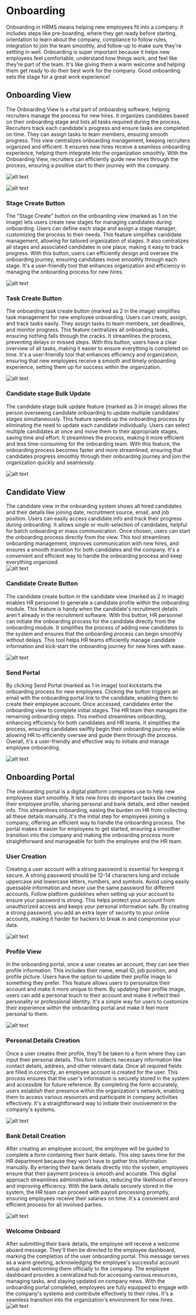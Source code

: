 # **Onboarding**

Onboarding in HRMS means helping new employees fit into a company. It includes steps like pre-boarding, where they get ready before starting, orientation to learn about the company, compliance to follow rules, integration to join the team smoothly, and follow-up to make sure they're settling in well. Onboarding is super important because it helps new employees feel comfortable, understand how things work, and feel like they're part of the team. It's like giving them a warm welcome and helping them get ready to do their best work for the company. Good onboarding sets the stage for a great work experience\!

## **Onboarding View**

The Onboarding View is a vital part of onboarding software, helping recruiters manage the process for new hires. It organizes candidates based on their onboarding stage and lists all tasks required during the process. Recruiters track each candidate's progress and ensure tasks are completed on time. They can assign tasks to team members, ensuring smooth progress. This view centralizes onboarding management, keeping recruiters organized and efficient. It ensures new hires receive a seamless onboarding experience, helping them integrate into the organization smoothly. With the Onboarding View, recruiters can efficiently guide new hires through the process, ensuring a positive start to their journey with the company.

![alt text](onboarding/image.png)

![alt text](onboarding/image-1.png)

### **Stage Create Button**

The "Stage Create" button on the onboarding view (marked as 1 on the image) lets users create new stages for managing candidates during onboarding. Users can define each stage and assign a stage manager, customizing the process to their needs. This feature simplifies candidate management, allowing for tailored organization of stages. It also centralizes all stages and associated candidates in one place, making it easy to track progress. With this button, users can efficiently design and oversee the onboarding journey, ensuring candidates move smoothly through each stage. It's a user-friendly tool that enhances organization and efficiency in managing the onboarding process for new hires.

![alt text](onboarding/image-2.png)

### **Task Create Button**

The onboarding task create button (marked as 2 in the image) simplifies task management for new employee onboarding. Users can create, assign, and track tasks easily. They assign tasks to team members, set deadlines, and monitor progress. This feature centralizes all onboarding tasks, ensuring nothing falls through the cracks. It streamlines the process, preventing delays or missed steps. With this button, users have a clear overview of all tasks, making it easier to ensure everything is completed on time. It's a user-friendly tool that enhances efficiency and organization, ensuring that new employees receive a smooth and timely onboarding experience, setting them up for success within the organization.

![alt text](onboarding/image-3.png)

### **Candidate stage Bulk Update**

The candidate stage bulk update feature (marked as 3 in image) allows the person overseeing candidate onboarding to update multiple candidates' stages simultaneously. This feature speeds up the onboarding process by eliminating the need to update each candidate individually. Users can select multiple candidates at once and move them to their appropriate stages, saving time and effort. It streamlines the process, making it more efficient and less time-consuming for the onboarding team. With this feature, the onboarding process becomes faster and more streamlined, ensuring that candidates progress smoothly through their onboarding journey and join the organization quickly and seamlessly.

![alt text](onboarding/image-4.png)

## **Candidate View**

The candidate view in the onboarding system shows all hired candidates and their details like joining date, recruitment source, email, and job position. Users can easily access candidate info and track their progress during onboarding. It allows single or multi-selection of candidates, helpful for batch onboarding or mass communication. Once chosen, users can start the onboarding process directly from the view. This tool streamlines onboarding management, improves communication with new hires, and ensures a smooth transition for both candidates and the company. It's a convenient and efficient way to handle the onboarding process and keep everything organized.  
![alt text](onboarding/image-5.png)

### **Candidate Create Button**

The candidate create button in the candidate view (marked as 2 in image) enables HR personnel to generate a candidate profile within the onboarding module. This feature is handy when the candidate's recruitment details aren't already in the recruitment software. With this button, HR personnel can initiate the onboarding process for the candidate directly from the onboarding module. It simplifies the process of adding new candidates to the system and ensures that the onboarding process can begin smoothly without delays. This tool helps HR teams efficiently manage candidate information and kick-start the onboarding journey for new hires with ease.

![alt text](onboarding/image-6.png)

### **Send Portal**

By clicking Send Portal (marked as 1 in image) tool kickstarts the onboarding process for new employees. Clicking the button triggers an email with the onboarding portal link to the candidate, enabling them to create their employee account. Once accessed, candidates enter the onboarding view to complete initial stages. The HR team then manages the remaining onboarding steps. This method streamlines onboarding, enhancing efficiency for both candidates and HR teams. It simplifies the process, ensuring candidates swiftly begin their onboarding journey while allowing HR to efficiently oversee and guide them through the process. Overall, it's a user-friendly and effective way to initiate and manage employee onboarding.

![alt text](onboarding/image-7.png)

## **Onboarding Portal**

The onboarding portal is a digital platform companies use to help new employees start smoothly. It lets new hires do important tasks like creating their employee profile, sharing personal and bank details, and other needed info. This streamlines onboarding, easing the burden on HR from collecting all these details manually. It's the initial step for employees joining a company, offering an efficient way to handle the onboarding process. The portal makes it easier for employees to get started, ensuring a smoother transition into the company and making the onboarding process more straightforward and manageable for both the employee and the HR team.

### **User Creation**

Creating a user account with a strong password is essential for keeping it secure. A strong password should be 12-14 characters long and include uppercase and lowercase letters, numbers, and symbols. Avoid using easily guessable information and never use the same password for different accounts. Follow platform guidelines when setting up your account to ensure your password is strong. This helps protect your account from unauthorized access and keeps your personal information safe. By creating a strong password, you add an extra layer of security to your online accounts, making it harder for hackers to break in and compromise your data.

![alt text](onboarding/image-8.png)

### **Profile View**

In the onboarding portal, once a user creates an account, they can see their profile information. This includes their name, email ID, job position, and profile picture. Users have the option to update their profile image to something they prefer. This feature allows users to personalize their account and make it more unique to them. By updating their profile image, users can add a personal touch to their account and make it reflect their personality or professional identity. It's a simple way for users to customize their experience within the onboarding portal and make it feel more personal to them.

![alt text](onboarding/image-9.png)

### **Personal Details Creation**

Once a user creates their profile, they'll be taken to a form where they can input their personal details. This form collects necessary information like contact details, address, and other relevant data. Once all required fields are filled in correctly, an employee account is created for the user. This process ensures that the user's information is securely stored in the system and accessible for future reference. By completing the form accurately, users establish their presence within the organization's network, enabling them to access various resources and participate in company activities effectively. It's a straightforward way to initiate their involvement in the company's systems.

![alt text](onboarding/image-10.png)

### **Bank Detail Creation**

After creating an employee account, the employee will be guided to complete a form containing their bank details. This step saves time for the HR department because they won’t have to gather this information manually. By entering their bank details directly into the system, employees ensure that their payment process is smooth and accurate. This digital approach streamlines administrative tasks, reducing the likelihood of errors and improving efficiency. With the bank details securely stored in the system, the HR team can proceed with payroll processing promptly, ensuring employees receive their salaries on time. It's a convenient and efficient process for all involved parties.

![alt text](onboarding/image-11.png)

### **Welcome Onboard**

After submitting their bank details, the employee will receive a welcome aboard message. They'll then be directed to the employee dashboard, marking the completion of the user onboarding portal. This message serves as a warm greeting, acknowledging the employee's successful account setup and welcoming them officially to the company. The employee dashboard provides a centralized hub for accessing various resources, managing tasks, and staying updated on company news. With the onboarding portal completed, employees are fully equipped to engage with the company's systems and contribute effectively to their roles. It's a seamless transition into the organization's environment for new hires.  
![alt text](onboarding/image-12.png)
